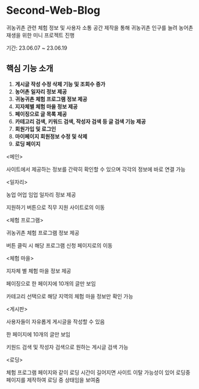 # Second-Web-Blog

귀농귀촌 관련 체험 정보 및 사용자 소통 공간 제작을 통해 귀농귀촌 인구를 늘려 농어촌 재생을 위한 미니 프로젝트 진행

기간: 23.06.07 ~ 23.06.19

## 핵심 기능 소개
1. **게시글 작성 수정 삭제 기능 및 조회수 증가**
2. **농어촌 일자리 정보 제공**
3. **귀농귀촌 체험 프로그램 정보 제공**
4. **지자체별 체험 마을 정보 제공**
5. **페이징으로 글 목록 제공**
6. **카테고리 검색, 키워드 검색, 작성자 검색 등 글 검색 기능 제공**
7. **회원가입 및 로그인**
8. **마이페이지 회원정보 수정 및 삭제**
9. **로딩 페이지**

<메인>

사이트에서 제공하는 정보를 간략히 확인할 수 있으며 각각의 정보에 바로 연결 가능

<일자리>

농업 어업 임업 일자리 정보 제공

지원하기 버튼으로 직무 지원 사이트로의 이동

<체험 프로그램>

귀농귀촌 체험 프로그램 정보 제공

버튼 클릭 시 해당 프로그램 신청 페이지로의 이동

<체험 마을>

지자체 별 체험 마을 정보 제공

페이징으로 한 페이지에 10개의 글만 보임

카테고리 선택으로 해당 지역의 체험 마을 정보만 확인 가능

<게시판>

사용자들이 자유롭게 게시글을 작성할 수 있음

한 페이지에 10개의 글만 보임

키원드 검색 및 작성자 검색으로 원하는 게시글 검색 가능

<로딩>

체험 프로그램 페이지와 같이 로딩 시간이 길어지면 사이트 이탈 가능성이 있어
로딩중 페이지를 제작하여 로딩 중 상태임을 보여줌

